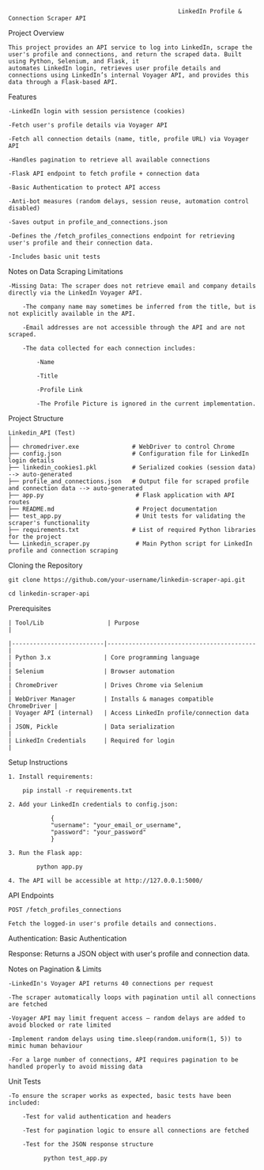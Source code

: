                                                     LinkedIn Profile & Connection Scraper API

Project Overview


    This project provides an API service to log into LinkedIn, scrape the user's profile and connections, and return the scraped data. Built using Python, Selenium, and Flask, it 
    automates LinkedIn login, retrieves user profile details and connections using LinkedIn’s internal Voyager API, and provides this data through a Flask-based API.


Features

    -LinkedIn login with session persistence (cookies)

    -Fetch user's profile details via Voyager API

    -Fetch all connection details (name, title, profile URL) via Voyager API

    -Handles pagination to retrieve all available connections

    -Flask API endpoint to fetch profile + connection data

    -Basic Authentication to protect API access

    -Anti-bot measures (random delays, session reuse, automation control disabled)

    -Saves output in profile_and_connections.json

    -Defines the /fetch_profiles_connections endpoint for retrieving user's profile and their connection data.

    -Includes basic unit tests

Notes on Data Scraping Limitations

    -Missing Data: The scraper does not retrieve email and company details directly via the LinkedIn Voyager API.

        -The company name may sometimes be inferred from the title, but is not explicitly available in the API.

        -Email addresses are not accessible through the API and are not scraped. 

        -The data collected for each connection includes:

            -Name

            -Title

            -Profile Link

            -The Profile Picture is ignored in the current implementation.

    
Project Structure  

    Linkedin_API (Test) 
    │
    ├── chromedriver.exe               # WebDriver to control Chrome
    ├── config.json                    # Configuration file for LinkedIn login details
    ├── linkedin_cookies1.pkl          # Serialized cookies (session data) --> auto-generated
    ├── profile_and_connections.json   # Output file for scraped profile and connection data --> auto-generated
    ├── app.py                          # Flask application with API routes
    ├── README.md                       # Project documentation
    ├── test_app.py                     # Unit tests for validating the scraper's functionality
    ├── requirements.txt               # List of required Python libraries for the project
    └── Linkedin_scraper.py             # Main Python script for LinkedIn profile and connection scraping


Cloning the Repository

    git clone https://github.com/your-username/linkedin-scraper-api.git

    cd linkedin-scraper-api


Prerequisites

    
    | Tool/Lib                  | Purpose                                  |

    |--------------------------|------------------------------------------|
    | Python 3.x               | Core programming language                |
    | Selenium                 | Browser automation                       |
    | ChromeDriver             | Drives Chrome via Selenium               |
    | WebDriver Manager        | Installs & manages compatible ChromeDriver |
    | Voyager API (internal)   | Access LinkedIn profile/connection data  |
    | JSON, Pickle             | Data serialization                       |
    | LinkedIn Credentials     | Required for login                       |

                         
Setup Instructions

    
    1. Install requirements:

        pip install -r requirements.txt

    2. Add your LinkedIn credentials to config.json:

                {
                "username": "your_email_or_username",
                "password": "your_password"
                }

    3. Run the Flask app:

            python app.py

    4. The API will be accessible at http://127.0.0.1:5000/

API Endpoints

    POST /fetch_profiles_connections

    Fetch the logged-in user's profile details and connections.

Authentication: Basic Authentication

Response: Returns a JSON object with user's profile and connection data.


Notes on Pagination & Limits

    -LinkedIn's Voyager API returns 40 connections per request

    -The scraper automatically loops with pagination until all connections are fetched

    -Voyager API may limit frequent access — random delays are added to avoid blocked or rate limited

    -Implement random delays using time.sleep(random.uniform(1, 5)) to mimic human behaviour

    -For a large number of connections, API requires pagination to be handled properly to avoid missing data


Unit Tests

    -To ensure the scraper works as expected, basic tests have been included:

        -Test for valid authentication and headers

        -Test for pagination logic to ensure all connections are fetched

        -Test for the JSON response structure
      
              python test_app.py
              
